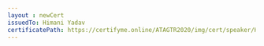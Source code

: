 ```yaml
--- 
layout : newCert 
issuedTo: Himani Yadav
certificatePath: https://certifyme.online/ATAGTR2020/img/cert/speaker/HimaniYadav_739a3.png
--- 
```

